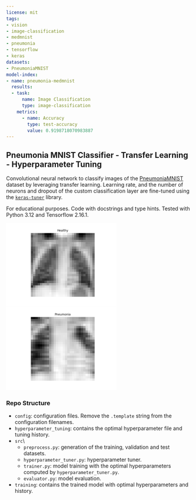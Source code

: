 ```yaml
---
license: mit
tags:
- vision
- image-classification
- medmnist
- pneumonia
- tensorflow
- keras
datasets:
- PneumoniaMNIST
model-index:
- name: pneumonia-medmnist
  results:
  - task:
      name: Image Classification
      type: image-classification
    metrics:
      - name: Accuracy
        type: test-accuracy
        value: 0.9198718070983887
---
```


## Pneumonia MNIST Classifier - Transfer Learning - Hyperparameter Tuning

Convolutional neural network to classify images of the
[PneumoniaMNIST](https://zenodo.org/records/10519652) dataset by leveraging transfer
learning. Learning rate, and the number of neurons and dropout of the custom
classification layer are fine-tuned using the 
[`keras-tuner`](https://keras.io/keras_tuner/) library.

For educational purposes. Code with docstrings and type hints. Tested with Python 3.12
and Tensorflow 2.16.1.

<p>
  <img src="images/healthy.png" width=300 />
  <img src="images/pneumonia.png" width=300 /> 
</p>

### Repo Structure
* `config`\: configuration files. Remove the `.template` string from the 
  configuration filenames.
* `hyperparameter_tuning`\: contains the optimal hyperparameter file and tuning history.
* `src`\
  * `preprocess.py`: generation of the training, validation and test datasets.
  * `hyperparameter_tuner.py`: hyperparameter tuner.
  * `trainer.py`: model training with the optimal hyperparameters computed by `hyperparameter_tuner.py`.
  * `evaluator.py`: model evaluation.
* `training`\: contains the trained model with optimal hyperparameters and history.

